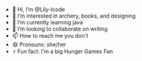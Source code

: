 - 👋 Hi, I’m @Lily-Icode
- 👀 I’m interested in archery, books, and designing
- 🌱 I’m currently learning java
- 💞️ I’m looking to collaborate on writing
- 📫 How to reach me you don't
- 😄 Pronouns: she/her
- ⚡ Fun fact: I'm a big Hunger Games Fan

<!---
Lily-Icode/Lily-Icode is a ✨ special ✨ repository because its `README.md` (this file) appears on your GitHub profile.
You can click the Preview link to take a look at your changes.
--->
